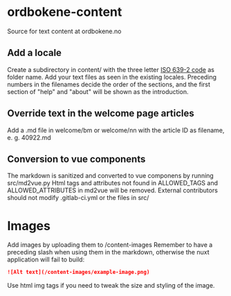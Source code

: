 # ordbokene-content
Source for text content at ordbokene.no

## Add a locale
Create a subdirectory in content/ with the three letter [ISO 639-2 code](https://www.loc.gov/standards/iso639-2/php/code_changes.php) as folder name.
Add your text files as seen in the existing locales. Preceding numbers in the filenames decide the order of the sections, and the first section of "help" and "about" will be shown as the introduction.

## Override text in the welcome page articles
Add a .md file in welcome/bm or welcome/nn with the article ID as filename, e. g. 40922.md

## Conversion to vue components
The markdown is sanitized and converted to vue componens by running src/md2vue.py
Html tags and attributes not found in ALLOWED_TAGS and ALLOWED_ATTRIBUTES in md2vue will be removed.
External contributors should not modify .gitlab-ci.yml or the files in src/

# Images
Add images by uploading them to /content-images
Remember to have a preceding slash when using them in the markdown, otherwise the nuxt application will fail to build:
```markdown
![Alt text](/content-images/example-image.png)
```
Use html img tags if you need to tweak the size and styling of the image.


